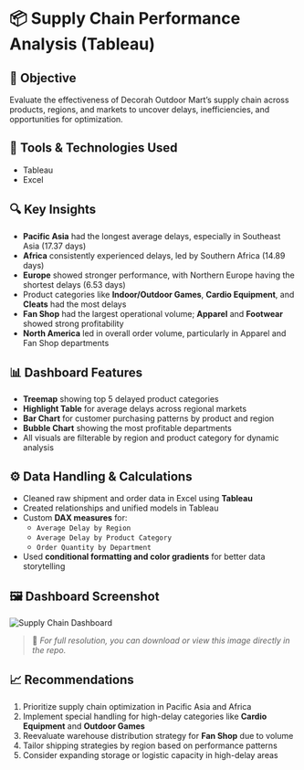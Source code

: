 # 📦 Supply Chain Performance Analysis (Tableau)

## 🧠 Objective

Evaluate the effectiveness of Decorah Outdoor Mart’s supply chain across products, regions, and markets to uncover delays, inefficiencies, and opportunities for optimization.

## 🧩 Tools & Technologies Used

- Tableau  
- Excel  
  

## 🔍 Key Insights

- **Pacific Asia** had the longest average delays, especially in Southeast Asia (17.37 days)
- **Africa** consistently experienced delays, led by Southern Africa (14.89 days)
- **Europe** showed stronger performance, with Northern Europe having the shortest delays (6.53 days)
- Product categories like **Indoor/Outdoor Games**, **Cardio Equipment**, and **Cleats** had the most delays
- **Fan Shop** had the largest operational volume; **Apparel** and **Footwear** showed strong profitability
- **North America** led in overall order volume, particularly in Apparel and Fan Shop departments

## 📊 Dashboard Features

- **Treemap** showing top 5 delayed product categories  
- **Highlight Table** for average delays across regional markets  
- **Bar Chart** for customer purchasing patterns by product and region  
- **Bubble Chart** showing the most profitable departments  
- All visuals are filterable by region and product category for dynamic analysis

## ⚙️ Data Handling & Calculations

- Cleaned raw shipment and order data in Excel using **Tableau**
- Created relationships and unified models in Tableau
- Custom **DAX measures** for:
  - `Average Delay by Region`
  - `Average Delay by Product Category`
  - `Order Quantity by Department`
- Used **conditional formatting and color gradients** for better data storytelling

## 🖼️ Dashboard Screenshot

![Supply Chain Dashboard](./6fef0dae-69d2-488b-bd68-6c485cf1149c.png)

> 📁 *For full resolution, you can download or view this image directly in the repo.*

## 📈 Recommendations

1. Prioritize supply chain optimization in Pacific Asia and Africa
2. Implement special handling for high-delay categories like **Cardio Equipment** and **Outdoor Games**
3. Reevaluate warehouse distribution strategy for **Fan Shop** due to volume
4. Tailor shipping strategies by region based on performance patterns
5. Consider expanding storage or logistic capacity in high-delay areas

